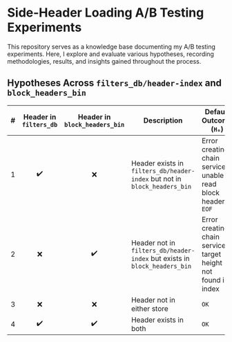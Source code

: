 # Side-Header Loading A/B Testing Experiments
This repository serves as a knowledge base documenting my A/B testing experiments. Here, I explore and evaluate various hypotheses, recording methodologies, results, and insights gained throughout the process.

## Hypotheses Across `filters_db/header-index` and `block_headers_bin`

| # | Header in `filters_db` | Header in `block_headers_bin` | Description                                                  | Default Outcome (`H₀`)                                         | Accepted or Rejected |
|---|:----------------------:|:-----------------------------:|--------------------------------------------------------------|----------------------------------------------------------------|:-------------------:|
| 1 | ✔️                     | ❌                            | Header exists in `filters_db/header-index` but not in `block_headers_bin` | Error creating chain service: unable to read block header: `EOF` | Accepted            |
| 2 | ❌                     | ✔️                            | Header not in `filters_db/header-index` but exists in `block_headers_bin` | Error creating chain service: target height not found in index                  | Accepted                     |
| 3 | ❌                     | ❌                            | Header not in either store                                   | `OK`                                                           |                     |
| 4 | ✔️                     | ✔️                            | Header exists in both                                        | `OK`                                                           |                     |
